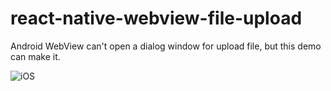 # react-native-webview-file-upload
Android WebView can't open a dialog window for upload file, but this demo can make it.

<img title="iOS" src="https://github.com/dongyaQin/react-native-webview-file-upload/master/images/choose-file-finished.png">